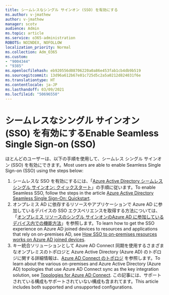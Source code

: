 ```yaml
---
title: シームレスなシングル サインオン (SSO) を有効にする
ms.author: v-jmathew
author: v-jmathew
manager: scotv
audience: Admin
ms.topic: article
ms.service: o365-administration
ROBOTS: NOINDEX, NOFOLLOW
localization_priority: Normal
ms.collection: Adm_O365
ms.custom:
- "9004344"
- "9385"
ms.openlocfilehash: eb920556d08706220a0a86e453fab1cb4db9b519
ms.sourcegitcommit: 13d96a612b67e01c725d5c2a5a0212d824031f6e
ms.translationtype: HT
ms.contentlocale: ja-JP
ms.lasthandoff: 03/09/2021
ms.locfileid: "50696550"
---
```

# <a name="enable-seamless-single-sign-on-sso"></a><span data-ttu-id="7c422-102">シームレスなシングル サインオン (SSO) を有効にする</span><span class="sxs-lookup"><span data-stu-id="7c422-102">Enable Seamless Single Sign-on (SSO)</span></span>

<span data-ttu-id="7c422-103">ほとんどのユーザーは、以下の手順を使用して、シームレス シングル サインオン (SSO) を有効にできます。</span><span class="sxs-lookup"><span data-stu-id="7c422-103">Most users are able to enable Seamless Single Sign-on (SSO) using the steps below:</span></span>

1. <span data-ttu-id="7c422-104">シームレスな SSO を有効にするには、「[Azure Active Directory シームレス シングル サインオン: クイックスタート](https://docs.microsoft.com/azure/active-directory/hybrid/how-to-connect-sso-quick-start)」の手順に従います。</span><span class="sxs-lookup"><span data-stu-id="7c422-104">To enable Seamless SSO, follow the steps in the article [Azure Active Directory Seamless Single Sign-On: Quickstart](https://docs.microsoft.com/azure/active-directory/hybrid/how-to-connect-sso-quick-start).</span></span>
2. <span data-ttu-id="7c422-105">オンプレミス AD に依存するリソースやアプリケーションで Azure AD に参加しているデバイスの SSO エクスペリエンスを取得する方法については、「[オンプレミス リソースのシングル サインオンのAzure AD に参加しているデバイス内での機能方法](https://docs.microsoft.com/azure/active-directory/devices/azuread-join-sso)」を参照します。</span><span class="sxs-lookup"><span data-stu-id="7c422-105">To learn how to get the SSO experience on Azure AD joined devices to resources and applications that rely on on-premises AD, see [How SSO to on-premises resources works on Azure AD joined devices](https://docs.microsoft.com/azure/active-directory/devices/azuread-join-sso).</span></span>
3. <span data-ttu-id="7c422-106">キー統合ソリューションとして Azure AD Connect 同期を使用するさまざまなオンプレミスのトポロジと Azure Active Directory (Azure AD) のトポロジに関する詳細情報は、[Azure AD Connect のトポロジ](https://docs.microsoft.com/azure/active-directory/hybrid/plan-connect-topologies) を参照します。</span><span class="sxs-lookup"><span data-stu-id="7c422-106">To learn about the various on-premises and Azure Active Directory (Azure AD) topologies that use Azure AD Connect sync as the key integration solution, see [Topologies for Azure AD Connect](https://docs.microsoft.com/azure/active-directory/hybrid/plan-connect-topologies).</span></span> <span data-ttu-id="7c422-107">この記事には、サポートされている構成もサポートされていない構成も含まれてます。</span><span class="sxs-lookup"><span data-stu-id="7c422-107">This article includes both supported and unsupported configurations.</span></span>
